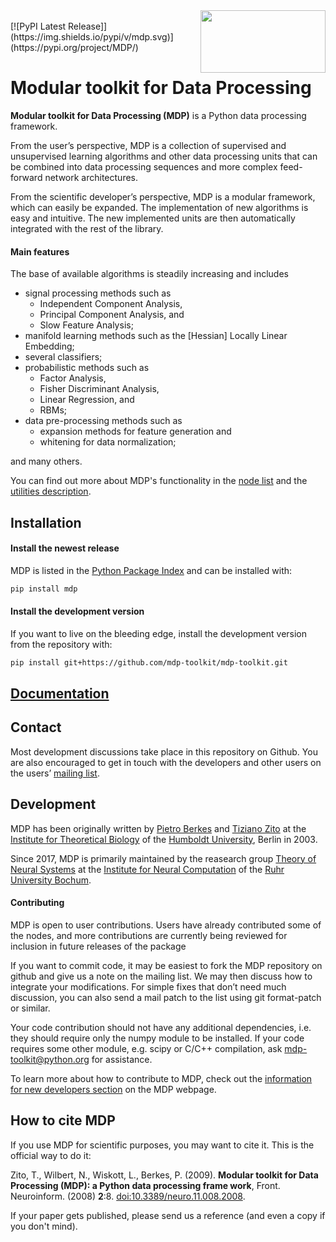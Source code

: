 <div align="center">
  <img align="right" width="200" height="100" src="https://mdp-toolkit.github.io/_images/logo_animation.gif"><br>
</div>
[![PyPI Latest Release]](https://img.shields.io/pypi/v/mdp.svg)](https://pypi.org/project/MDP/)

# Modular toolkit for Data Processing

**Modular toolkit for Data Processing (MDP)** is a Python data processing framework.

From the user’s perspective, MDP is a collection of supervised and unsupervised learning algorithms and other data processing units that can be combined into data processing sequences and more complex feed-forward network architectures.

From the scientific developer’s perspective, MDP is a modular framework, which can easily be expanded. The implementation of new algorithms is easy and intuitive. The new implemented units are then automatically integrated with the rest of the library.


#### Main features

The base of available algorithms is steadily increasing and includes

* signal processing methods such as
  * Independent Component Analysis,
  * Principal Component Analysis, and
  * Slow Feature Analysis;
* manifold learning methods such as the [Hessian] Locally Linear Embedding;
* several classifiers;
* probabilistic methods such as
  * Factor Analysis,
  * Fisher Discriminant Analysis,
  * Linear Regression, and
  * RBMs;
* data pre-processing methods such as
  * expansion methods for feature generation and
  * whitening for data normalization;
  
and many others.

You can find out more about MDP's functionality in the [node list](https://mdp-toolkit.github.io/node_list.html) and the [utilities description](https://mdp-toolkit.github.io/additional_utilities.html).


## Installation

#### Install the newest release

MDP is listed in the [Python Package Index](http://pypi.python.org/pypi/MDP) and can be
installed with:
```sh
pip install mdp
```

#### Install the development version

If you want to live on the bleeding edge, install the development version from the repository with:
```sh
pip install git+https://github.com/mdp-toolkit/mdp-toolkit.git
```

## [Documentation](https://mdp-toolkit.github.io/documentation.html)


## Contact

Most development discussions take place in this repository on Github. You are also encouraged to get in touch with the developers and other users on the users’ [mailing list](https://mail.python.org/mm3/mailman3/lists/mdp-toolkit.python.org/).

## Development

MDP has been originally written by [Pietro Berkes](http://people.brandeis.edu/~berkes/) and [Tiziano Zito](https://github.com/otizonaizit) at the [Institute for Theoretical Biology](http://itb.biologie.hu-berlin.de/) of the [Humboldt University](http://www.hu-berlin.de/), Berlin in 2003.

Since 2017, MDP is primarily maintained by the reasearch group [Theory of Neural Systems](https://www.ini.rub.de/research/groups/theory_of_neural_systems/) at the [Institute for Neural Computation](https://www.ini.rub.de/) of the [Ruhr University Bochum](https://www.ruhr-uni-bochum.de/en).

#### Contributing

MDP is open to user contributions. Users have already contributed some of the nodes, and more contributions are currently being reviewed for inclusion in future releases of the package

If you want to commit code, it may be easiest to fork the MDP repository on github and give us a note on the mailing list. We may then discuss how to integrate your modifications. For simple fixes that don’t need much discussion, you can also send a mail patch to the list using git format-patch or similar.

Your code contribution should not have any additional dependencies, i.e. they should require only the numpy module to be installed. If your code requires some other module, e.g. scipy or C/C++ compilation, ask mdp-toolkit@python.org for assistance.

To learn more about how to contribute to MDP, check out the [information for new developers section](https://mdp-toolkit.github.io/development.html#information-for-new-developers) on the MDP webpage.


## How to cite MDP

If you use MDP for scientific purposes, you may want to cite it. This is the
official way to do it:

Zito, T., Wilbert, N., Wiskott, L., Berkes, P. (2009). 
**Modular toolkit for Data Processing (MDP): a Python data processing frame
work**, Front. Neuroinform. (2008) **2**:8. [doi:10.3389/neuro.11.008.2008](http://www.frontiersin.org/neuroinformatics/10.3389/neuro.11.008.2008/full).

If your paper gets published, please send us a reference (and even a copy if
you don't mind).

